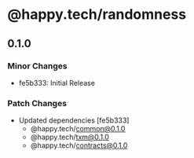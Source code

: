 # @happy.tech/randomness

## 0.1.0

### Minor Changes

- fe5b333: Initial Release

### Patch Changes

- Updated dependencies [fe5b333]
  - @happy.tech/common@0.1.0
  - @happy.tech/txm@0.1.0
  - @happy.tech/contracts@0.1.0